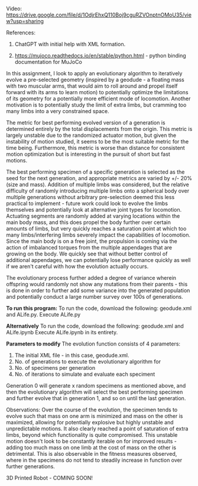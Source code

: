 Video: https://drive.google.com/file/d/1OdjrEhxQ110Boj9cguRZVOnptnOMoU35/view?usp=sharing

References: 
1) ChatGPT with initial help with XML formation.

2) https://mujoco.readthedocs.io/en/stable/python.html - python binding documentation for MuJoCo



In this assignment, I look to apply an evolutionary algorithm to iteratively evolve a pre-selected geometry (inspired by a geodude - a floating mass with two muscular arms, that would aim to roll around and propel itself forward with its arms to learn motion) to potentially optimize the limitations of its geometry for a potentially more efficient mode of locomotion. Another motivation is to potentially study the limit of extra limbs, but cramming too many limbs into a very constrained space. 

The metric for best performing evolved version of a generation is determined entirely by the total displacements from the origin. This metric is largely unstable due to the randomized actuator motion, but given the instability of motion studied, it seems to be the most suitable metric for the time being. Furthermore, this metric is worse than distance for consistent motion optimization but is interesting in the pursuit of short but fast motions.

The best performing specimen of a specific generation is selected as the seed for the next generation, and appropriate metrics are varied by +/- 20% (size and mass). Addition of multiple limbs was considered, but the relative difficulty of randomly introducing multiple limbs onto a spherical body over multiple generations without arbitrary pre-selection deemed this less practical to implement - future work could look to evolve the limbs themselves and potentially look at alternative joint types for locomotion. Actuating segments are randomly added at varying locations within the main body mass, and this does propel the body further over certain amounts of limbs, but very quickly reaches a saturation point at which too many limbs/interfering limbs severely impact the capabilities of locomotion. Since the main body is on a free joint, the propulsion is coming via the action of imbalanced torques from the multiple appendages that are growing on the body. We quickly see that without better control of additional appendages, we can potentially lose performance quickly as well if we aren't careful with how the evolution actually occurs.

The evolutionary process further added a degree of variance wherein offspring would randomly not show any mutations from their parents - this is done in order to further add some variance into the generated population and potentially conduct a large number survey over 100s of generations.

**To run this program:**
To run the code, download the following: geodude.xml and ALife.py. 
Execute ALife.py

**Alternatively**
To run the code, download the following: geodude.xml and ALife.ipynb 
Execute ALife.ipynb in its entirety.

**Parameters to modify**
The evolution function consists of 4 parameters:
1) The initial XML file - in this case, geodude.xml.
2) No. of generations to execute the evolutionary algorithm for
3) No. of specimens per generation
4) No. of iterations to simulate and evaluate each speciment

Generation 0 will generate x random specimens as mentioned above, and then the evolutionary algorithm will select the best performing specimen and further evolve that in generation 1, and so on until the last generation.

Observations:
Over the course of the evolution, the specimen tends to evolve such that mass on one arm is minimized and mass on the other is maximized, allowing for potentially explosive but highly unstable and unpredictable motions. It also clearly reached a point of saturation of extra limbs, beyond which functionality is quite compromised.
This unstable motion doesn't look to be constantly iterable on for improved results - adding too much mass on one limb at the cost of mass on the other is detrimental. This is also observable in the fitness measures observed, where in the specimens do not tend to steadily increase in function over further generations.


3D Printed Robot - COMING SOON!
